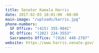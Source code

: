 ```yaml
---
title: Senator Kamala Harris
date: 2017-02-03 18:01:00 -08:00
main-image: "/uploads/karris.jpg"
phone-numbers:
  SF Office: "(415) 355-9041"
  DC Office: "(202) 224-3553"
  Sacramento Office: "(916) 448-2787"
website: https://www.harris.senate.gov/
---
```


